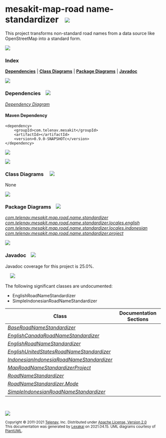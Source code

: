# mesakit-map-road name-standardizer &nbsp;&nbsp;![](https://kivakit.org/images/gears-40.png)

This project transforms non-standard road names from a data source like OpenStreetMap into a standard form.

![](https://kivakit.org/images/horizontal-line.png)

### Index



[**Dependencies**](#dependencies) | [**Class Diagrams**](#class-diagrams) | [**Package Diagrams**](#package-diagrams) | [**Javadoc**](#javadoc)

![](https://kivakit.org/images/horizontal-line.png)

### Dependencies <a name="dependencies"></a> &nbsp;&nbsp; ![](https://kivakit.org/images/dependencies-40.png)

[*Dependency Diagram*](documentation/diagrams/dependencies.svg)

#### Maven Dependency

    <dependency>
        <groupId>com.telenav.mesakit</groupId>
        <artifactId></artifactId>
        <version>0.9.0-SNAPSHOTc</version>
    </dependency>

![](https://kivakit.org/images/short-horizontal-line.png)

[//]: # (start-user-text)



[//]: # (end-user-text)

![](https://kivakit.org/images/short-horizontal-line.png)

### Class Diagrams <a name="class-diagrams"></a> &nbsp; &nbsp; ![](https://kivakit.org/images/diagram-48.png)

None

![](https://kivakit.org/images/short-horizontal-line.png)

### Package Diagrams <a name="package-diagrams"></a> &nbsp;&nbsp; ![](https://kivakit.org/images/box-40.png)

[*com.telenav.mesakit.map.road.name.standardizer*](documentation/diagrams/com.telenav.mesakit.map.road.name.standardizer.svg)  
[*com.telenav.mesakit.map.road.name.standardizer.locales.english*](documentation/diagrams/com.telenav.mesakit.map.road.name.standardizer.locales.english.svg)  
[*com.telenav.mesakit.map.road.name.standardizer.locales.indonesian*](documentation/diagrams/com.telenav.mesakit.map.road.name.standardizer.locales.indonesian.svg)  
[*com.telenav.mesakit.map.road.name.standardizer.project*](documentation/diagrams/com.telenav.mesakit.map.road.name.standardizer.project.svg)  

![](https://kivakit.org/images/short-horizontal-line.png)

### Javadoc <a name="javadoc"></a> &nbsp;&nbsp; ![](https://kivakit.org/images/books-40.png)

Javadoc coverage for this project is 25.0%.  
  
&nbsp; &nbsp;  ![](https://kivakit.org/images/meter-30-12.png)

The following significant classes are undocumented:  

- EnglishRoadNameStandardizer  
- SimpleIndonesianRoadNameStandardizer

| Class | Documentation Sections |
|---|---|
| [*BaseRoadNameStandardizer*](https://telenav.github.io/mesakit-data/javadoc/mesakit.map.road.name.standardizer/com/telenav/mesakit/map/road/name/standardizer/BaseRoadNameStandardizer.html) |  |  
| [*EnglishCanadaRoadNameStandardizer*](https://telenav.github.io/mesakit-data/javadoc/mesakit.map.road.name.standardizer/com/telenav/mesakit/map/road/name/standardizer/locales/english/EnglishCanadaRoadNameStandardizer.html) |  |  
| [*EnglishRoadNameStandardizer*](https://telenav.github.io/mesakit-data/javadoc/mesakit.map.road.name.standardizer/com/telenav/mesakit/map/road/name/standardizer/locales/english/EnglishRoadNameStandardizer.html) |  |  
| [*EnglishUnitedStatesRoadNameStandardizer*](https://telenav.github.io/mesakit-data/javadoc/mesakit.map.road.name.standardizer/com/telenav/mesakit/map/road/name/standardizer/locales/english/EnglishUnitedStatesRoadNameStandardizer.html) |  |  
| [*IndonesianIndonesiaRoadNameStandardizer*](https://telenav.github.io/mesakit-data/javadoc/mesakit.map.road.name.standardizer/com/telenav/mesakit/map/road/name/standardizer/locales/indonesian/IndonesianIndonesiaRoadNameStandardizer.html) |  |  
| [*MapRoadNameStandardizerProject*](https://telenav.github.io/mesakit-data/javadoc/mesakit.map.road.name.standardizer/com/telenav/mesakit/map/road/name/standardizer/project/MapRoadNameStandardizerProject.html) |  |  
| [*RoadNameStandardizer*](https://telenav.github.io/mesakit-data/javadoc/mesakit.map.road.name.standardizer/com/telenav/mesakit/map/road/name/standardizer/RoadNameStandardizer.html) |  |  
| [*RoadNameStandardizer.Mode*](https://telenav.github.io/mesakit-data/javadoc/mesakit.map.road.name.standardizer/com/telenav/mesakit/map/road/name/standardizer/RoadNameStandardizer.Mode.html) |  |  
| [*SimpleIndonesianRoadNameStandardizer*](https://telenav.github.io/mesakit-data/javadoc/mesakit.map.road.name.standardizer/com/telenav/mesakit/map/road/name/standardizer/locales/indonesian/SimpleIndonesianRoadNameStandardizer.html) |  |  

[//]: # (start-user-text)



[//]: # (end-user-text)

<br/>

![](https://kivakit.org/images/horizontal-line.png)

<sub>Copyright &#169; 2011-2021 [Telenav](http://telenav.com), Inc. Distributed under [Apache License, Version 2.0](LICENSE)</sub>  
<sub>This documentation was generated by [Lexakai](https://github.com/Telenav/lexakai) on 2021.04.15. UML diagrams courtesy
of [PlantUML](http://plantuml.com).</sub>

